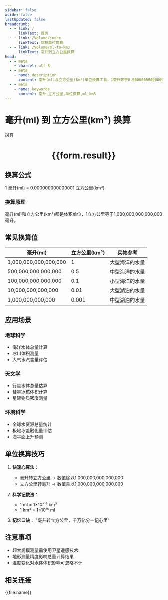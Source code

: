 ```yaml
---
sidebar: false
aside: false
lastUpdated: false
breadcrumb:
  - - link: /
      linkText: 首页
  - - link: /Volume/index
      linkText: 体积单位换算
  - - link: /Volume/ml-to-km3
      linkText: 毫升到立方公里换算
head:
  - - meta
    - charset: utf-8
  - - meta
    - name: description
      content: 毫升(ml)与立方公里(km³)单位换算工具，1毫升等于0.000000000000001立方公里。
  - - meta
    - name: keywords
      content: 毫升,立方公里,单位换算,ml,km3
---
```


# 毫升(ml) 到 立方公里(km³) 换算

<script setup>
import { onMounted, reactive, inject ,ref  } from 'vue'
import { NButton,NForm ,NFormItem,NInput,NInputNumber,NSelect,NCard,useMessage ,NGrid ,NGi } from 'naive-ui'
import { defineClientComponent } from 'vitepress'
import { Volume } from '../../files';

const convert = inject('convert')
const formRef = ref(null);
const rules = {
  number:{
    required: true,
    type: 'number',
    trigger: "blur"
  }
}
const form = reactive({
  number:null,
  result:'',
  title:'毫升(ml)到立方公里(km³)换算'
})

const convertHandler = (e) => {
  e.preventDefault();
  formRef.value?.validate((errors)=>{
    if (!errors) {
      form.result = `${form.number} ml = ${convert(form.number).from('ml').to('km3')} km³`
    }
  })
}
</script>

<n-form size="large" :model="form" ref='formRef' :rules="rules">
  <n-form-item label="数值" path="number">
    <n-input-number size="large" style="width:100%" :min="0" v-model:value="form.number" placeholder="请输入毫升数值" />
  </n-form-item>
  <n-form-item>
    <n-button type="info" style="width:100%" @click="convertHandler">换算</n-button>
  </n-form-item>
</n-form>
<n-card embedded :bordered="false" hoverable>
  <div style="text-align:center">
    <h1>{{form.result}}</h1>
  </div>
</n-card>

## 换算公式
1 毫升(ml) = 0.000000000000001 立方公里(km³)

### 换算原理
毫升(ml)和立方公里(km³)都是体积单位，1立方公里等于1,000,000,000,000,000毫升。

## 常见换算值
| 毫升(ml) | 立方公里(km³) | 实物参考                 |
|---------|--------------|--------------------------|
| 1,000,000,000,000,000 | 1       | 大型海洋的水量            |
| 500,000,000,000,000  | 0.5     | 中型海洋的水量            |
| 100,000,000,000,000  | 0.1     | 小型海洋的水量            |
| 10,000,000,000,000   | 0.01    | 大型湖泊的水量            |
| 1,000,000,000,000    | 0.001   | 中型湖泊的水量            |

## 应用场景
### 地球科学
- 海洋水体总量计算
- 冰川体积测量
- 大气水汽含量评估

### 天文学
- 行星水体总量估算
- 彗星冰核体积计算
- 星际物质密度测量

### 环境科学
- 全球水资源总量统计
- 极地冰盖融化量评估
- 海平面上升预测

## 单位换算技巧
1. **快速心算法**：
   - 毫升转立方公里 → 数值除以1,000,000,000,000,000
   - 立方公里转毫升 → 数值乘以1,000,000,000,000,000

2. **科学记数法**：
   - 1 ml = 1×10⁻¹⁵ km³
   - 1 km³ = 1×10¹⁵ ml

3. **记忆口诀**：
   "毫升转立方公里，千万亿分一记心里"

## 注意事项
- 超大规模测量需使用卫星遥感技术
- 地形测量精度影响总量计算结果
- 温度变化对水体体积影响可忽略不计

## 相关连接
<n-grid x-gap="12" :cols="2">
  <n-gi v-for="(file, index) in Volume" :key="index">
    <n-button
      text
      tag="a"
      :href="file.path"
      type="info"
    >
      {{file.name}}
    </n-button>
  </n-gi>
</n-grid>